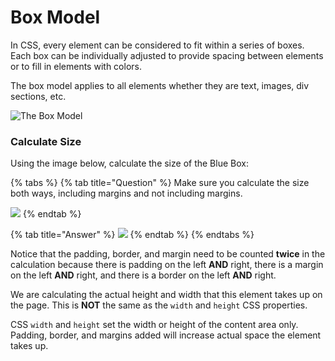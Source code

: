 # Box Model

In CSS, every element can be considered to fit within a series of boxes. Each box can be individually adjusted to provide spacing between elements or to fill in elements with colors.

The box model applies to all elements whether they are text, images, div sections, etc.

![The Box Model](../../../.gitbook/assets/image%20%2862%29.png)

### Calculate Size 

Using the image below, calculate the size of the Blue Box:

{% tabs %}
{% tab title="Question" %}
Make sure you calculate the size both ways, including margins and not including margins.

![](../../../.gitbook/assets/image%20%2895%29.png)
{% endtab %}

{% tab title="Answer" %}
![](../../../.gitbook/assets/image%20%2839%29.png)
{% endtab %}
{% endtabs %}

Notice that the padding, border, and margin need to be counted **twice** in the calculation because there is padding on the left **AND** right, there is a margin on the left **AND** right, and there is a border on the left **AND** right.

We are calculating the actual height and width that this element takes up on the page. This is **NOT** the same as the `width` and `height` CSS properties.

CSS `width` and `height` set the width or height of the content area only. Padding, border, and margins added will increase actual space the element takes up.

